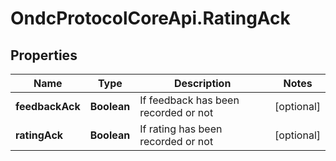 # OndcProtocolCoreApi.RatingAck

## Properties
Name | Type | Description | Notes
------------ | ------------- | ------------- | -------------
**feedbackAck** | **Boolean** | If feedback has been recorded or not | [optional] 
**ratingAck** | **Boolean** | If rating has been recorded or not | [optional] 
